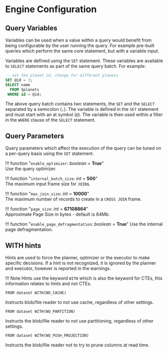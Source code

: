 # Engine Configuration 

## Query Variables

Variables can be used when a value within a query would benefit from being configurable by the user running the query. For example pre-built queries which perform the same core statement, but with a variable input.

Variables are defined using the `SET` statement. These variables are available to `SELECT` statements as part of the same query batch. For example:

~~~sql
-- set the planet id, change for different planets
SET @id = 3;
SELECT name
  FROM $planets
 WHERE id = @id;
~~~

The above query batch contains two statements, the `SET` and the `SELECT` separated by a semicolon (`;`). The variable is defined in the `SET` statement and must start with an at symbol (`@`). The variable is then used within a filter in the `WHERE` clause of the `SELECT` statement.

## Query Parameters

Query parameters which affect the execution of the query can be tuned on a per-query basis using the `SET` statement.

!!! function "`enable_optimizer`: _boolean_ = **True**"    
    Use the query optimizer.

!!! function "`internal_batch_size`: _int_ = **500**"    
    The maximum input frame size for `JOIN`s.

!!! function "`max_join_size`: _int_ = **10000**"    
    The maximum number of records to create in a `CROSS JOIN` frame.

!!! function "`page_size`: _int_ = **67108864**"     
    Approximate Page Size in bytes - default is 64Mb.

!!! function "`enable_page_defragmentation`: _boolean_ = **True**"
    Use the internal page defragmentation.

## WITH hints

Hints are used to force the planner, optimizer or the executor to make specific decisions. If a hint is not recognized, it is ignored by the planner and executor, however is reported in the warnings.

!!! Note
    Hints use the keyword `WITH` which is also the keyword for CTEs, this information relates to hints and not CTEs.

~~~
FROM dataset WITH(NO_CACHE)
~~~

Instructs blob/file reader to not use cache, regardless of other settings.

~~~
FROM dataset WITH(NO_PARTITION)
~~~

Instructs the blob/file reader to not use partitioning, regardless of other settings.

~~~
FROM dataset WITH(NO_PUSH_PROJECTION)
~~~

Instructs the blob/file reader not to try to prune columns at read time.
